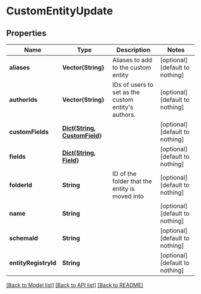 # CustomEntityUpdate


## Properties
Name | Type | Description | Notes
------------ | ------------- | ------------- | -------------
**aliases** | **Vector{String}** | Aliases to add to the custom entity | [optional] [default to nothing]
**authorIds** | **Vector{String}** | IDs of users to set as the custom entity&#39;s authors. | [optional] [default to nothing]
**customFields** | [**Dict{String, CustomField}**](CustomField.md) |  | [optional] [default to nothing]
**fields** | [**Dict{String, Field}**](Field.md) |  | [optional] [default to nothing]
**folderId** | **String** | ID of the folder that the entity is moved into | [optional] [default to nothing]
**name** | **String** |  | [optional] [default to nothing]
**schemaId** | **String** |  | [optional] [default to nothing]
**entityRegistryId** | **String** |  | [optional] [default to nothing]


[[Back to Model list]](../README.md#models) [[Back to API list]](../README.md#api-endpoints) [[Back to README]](../README.md)


